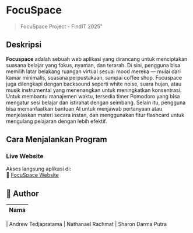 # FocuSpace

> FocuSpace Project - FindIT 2025"

## Deskripsi

**Focuspace** adalah sebuah web aplikasi yang dirancang untuk menciptakan suasana belajar yang fokus, nyaman, dan terarah. Di sini, pengguna bisa memilih latar belakang ruangan virtual sesuai mood mereka — mulai dari kamar minimalis, suasana perpustakaan, sampai coffee shop.
Focuspace juga dilengkapi dengan backsound seperti white noise, suara hujan, atau musik instrumental yang menenangkan untuk meningkatkan konsentrasi.
Untuk membantu manajemen waktu, tersedia timer Pomodoro yang bisa mengatur sesi belajar dan istirahat dengan seimbang.
Selain itu, pengguna bisa memanfaatkan bantuan AI untuk menjawab pertanyaan atau menjelaskan materi secara instan, dan menggunakan fitur flashcard untuk mengulang pelajaran dengan lebih efektif.

## Cara Menjalankan Program

### Live Website

Akses langsung aplikasi di:  
🔗 [FocuSpace Website](https://www.focuspace.my.id//)

## 🪪 Author

| Nama |
| ---- |

| Andrew Tedjapratama
| Nathanael Rachmat
| Sharon Darma Putra
